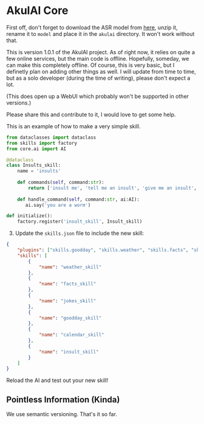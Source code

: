 # AkulAI Core

First off, don't forget to download the ASR model from [here](https://alphacephei.com/vosk/models), unzip it, rename it to ```model``` and place it in the ```akulai``` directory. It won't work without that.

This is version 1.0.1 of the AkulAI project. As of right now, it relies on quite a few online services, but the main code is offline. Hopefully, someday, we can make this completely offline. Of course, this is very basic, but I definetly plan on adding other things as well. I will update from time to time, but as a solo developer (during the time of writing), please don't expect a lot.

(This does open up a WebUI which probably won't be supported in other versions.)

Please share this and contribute to it, I would love to get some help.

This is an example of how to make a very simple skill.

``` python
from dataclasses import dataclass
from skills import factory
from core.ai import AI

@dataclass
class Insults_skill:
    name = 'insults'
    
    def commands(self, command:str):
        return ['insult me', 'tell me an insult', 'give me an insult', 'roast me']
        
    def handle_command(self, command:str, ai:AI):
       ai.say('you are a worm')

def initialize():
    factory.register('insult_skill', Insult_skill)
```

3. Update the `skills.json` file to include the new skill:

``` json
{
    "plugins": ["skills.goodday", "skills.weather", "skills.facts", "skills.jokes", "skills.calendar", "skills.insult"],
    "skills": [
        {
            "name": "weather_skill"
        },
        {
            "name": "facts_skill"
        },
        {
            "name": "jokes_skill"
        },
        {
            "name": "goodday_skill"
        },
        {
            "name": "calendar_skill"
        },
        {
            "name": "insult_skill"
        }
    ]
}
```


Reload the AI and test out your new skill!

## Pointless Information (Kinda)

We use semantic versioning. That's it so far.

